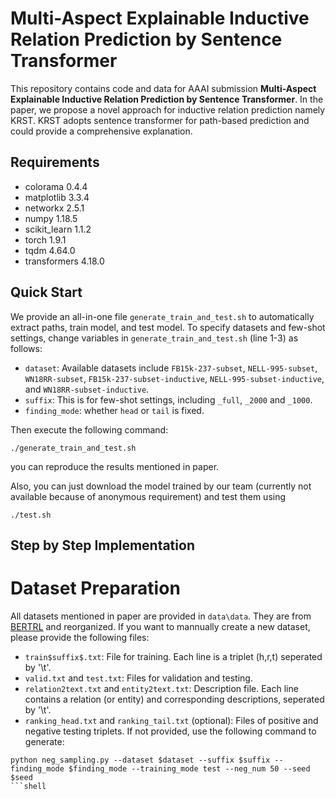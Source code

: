 # Multi-Aspect Explainable Inductive Relation Prediction by Sentence Transformer

This repository contains code and data for AAAI submission **Multi-Aspect Explainable Inductive Relation Prediction by Sentence Transformer**.
In the paper, we propose a novel approach for inductive relation prediction namely KRST. KRST adopts sentence transformer for path-based prediction and could provide a comprehensive explanation.


## Requirements

- colorama 0.4.4
- matplotlib 3.3.4
- networkx 2.5.1
- numpy 1.18.5
- scikit_learn 1.1.2
- torch 1.9.1
- tqdm 4.64.0
- transformers 4.18.0

## Quick Start

We provide an all-in-one file `generate_train_and_test.sh` to automatically extract paths, train model, and test model.  To specify datasets and few-shot settings, change variables in `generate_train_and_test.sh` (line 1-3) as follows:
* `dataset`: Available datasets include `FB15k-237-subset`, `NELL-995-subset`, `WN18RR-subset`, `FB15k-237-subset-inductive`, `NELL-995-subset-inductive`, and `WN18RR-subset-inductive`.
* `suffix`: This is for few-shot settings, including `_full`, `_2000` and `_1000`.
* `finding_mode`: whether `head` or `tail` is fixed.

Then execute the following command:
```shell
./generate_train_and_test.sh
```
you can reproduce the results mentioned in paper.

Also, you can just download the model trained by our team (currently not available because of anonymous requirement) and test them using
```shell
./test.sh
```

## Step by Step Implementation

# Dataset Preparation

All datasets mentioned in paper are provided in `data\data`. They are from [BERTRL](https://github.com/zhw12/BERTRL/blob/master/README.md) and reorganized. If you want to mannually create a new dataset, please provide the following files:
* `train$suffix$.txt`: File for training. Each line is a triplet (h,r,t) seperated by '\t'.
* `valid.txt` and `test.txt`: Files for validation and testing. 
* `relation2text.txt` and `entity2text.txt`: Description file. Each line contains a relation (or entity) and corresponding descriptions, seperated by '\t'.
* `ranking_head.txt` and `ranking_tail.txt` (optional): Files of positive and negative testing triplets. If not provided, use the following command to generate:
```shell
python neg_sampling.py --dataset $dataset --suffix $suffix --finding_mode $finding_mode --training_mode test --neg_num 50 --seed $seed
```shell
